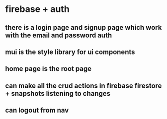 # firebase + auth

## there is a login page and signup page which work with the email and password auth

## mui is the style library for ui components

## home page is the root page

## can make all the crud actions in firebase firestore + snapshots listening to changes

## can logout from nav
